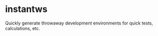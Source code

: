 # instantws
Quickly generate throwaway development environments for quick tests, calculations, etc.
